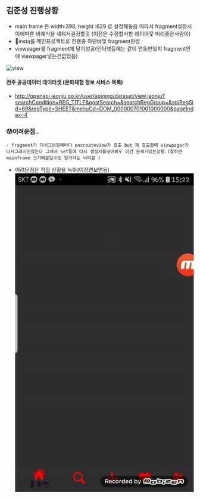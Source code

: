 ## 김준성 진행상황
- main frame 은 width:398, height :629 로 설정해놓음 따라서 fragment설정시 이에따른 비례식을 세워서결정할것 (이점은 수정할사항 레이아웃 머리좋은사람이)
- 🌱insta를 메인프로젝트로 진행중 하단바및 fragment완성
- viewpager를 fragment에 달기성공(인터넷등에는 같이 연동만있지 fragment안에 viewpager넣는건없었음)

![view](./1.GIF)




#### 전주 공공데이터 데이터셋 (문화체험 정보 서비스 목록)
- http://openapi.jeonju.go.kr/user/apimng/dataset/view.jeonju?searchCondition=REG_TITLE&postSearch=&searchRegGroup=&apiRegSid=69&regType=SHEET&menuCd=DOM_000000701001000000&pageIndex=4


###  😰어려운점..
    - fragment가 다시그려질때마다 oncreateview가 호출 but 재 호출할때 viewpager가 다시그려지진않는다 그래서 set등에 다시 생성자를넣어봐도 이건 문제가있는상황.(잘하면 mainframe 크기때문일수도 일거라는 뇌피셜 )

- 어려운점은 직접 상황을 녹화(이장면보면됨)
![trouble](./trouble.gif)


